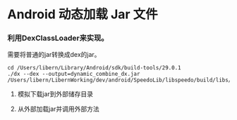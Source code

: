 # Android 动态加载 Jar 文件

### 利用DexClassLoader来实现。

需要将普通的jar转换成dex的jar。

```
cd /Users/libern/Library/Android/sdk/build-tools/29.0.1
./dx --dex --output=dynamic_combine_dx.jar /Users/libern/LibernWorking/dev/android/SpeedoLib/libspeedo/build/libs/libspeedo.jar
```

1. 模拟下载jar到外部储存目录

2. 从外部加载jar并调用外部方法
